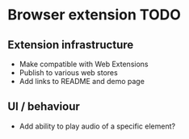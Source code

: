 # Browser extension TODO

## Extension infrastructure

* Make compatible with Web Extensions
* Publish to various web stores
* Add links to README and demo page

## UI / behaviour

* Add ability to play audio of a specific element?

